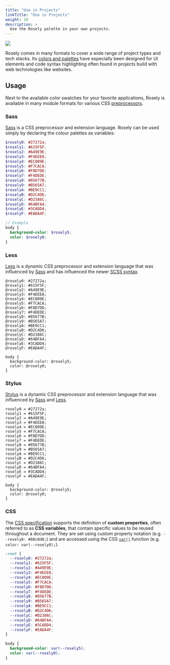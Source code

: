 ```yaml
---
title: "Use in Projects"
linkTitle: "Use in Projects"
weight: 10
description: >
  Use the Rosely palette in your own projects.
---
```


![](/drawings/color-schemes.svg)

Rosely comes in many formats to cover a wide range of project types and tech stacks.
Its [colors and palettes](/docs/colours-and-palettes/) have especially been designed for UI elements and code syntax highlighting often found in projects build with web technologies like websites.

## Usage

Next to the available <Link to={ROUTE_DOCS_SWATCHES}>color swatches</Link> for your favorite applications, Rosely is available in many module formats for various CSS [preprocessors][wiki-preproc].

### Sass

[Sass][] is a CSS preprocessor and extension language.
Rosely can be used simply by declaring the colour palettes as variables:

```scss
$rosely0: #27272a;
$rosely1: #615F5F;
$rosely2: #A49E9E;
$rosely3: #F4EEE8;
$rosely4: #EC809E;
$rosely5: #F7CACA;
$rosely6: #F8D7DD;
$rosely7: #F4DEDE;
$rosely8: #85677B;
$rosely9: #B565A7;
$roselyA: #BE9CC1;
$roselyB: #D2C4D6;
$roselyC: #D2386C;
$roselyD: #64BFA4;
$roselyE: #3CADD4;
$roselyF: #EADA4F;

// Example
body {
  background-color: $rosely5;
  color: $rosely0;
}
```

### Less

[Less][] is a dynamic CSS preprocessor and extension language that was influenced by [Sass][] and has influenced the newer [SCSS syntax][sass-docs-scss].

```less
@rosely0: #27272a;
@rosely1: #615F5F;
@rosely2: #A49E9E;
@rosely3: #F4EEE8;
@rosely4: #EC809E;
@rosely5: #F7CACA;
@rosely6: #F8D7DD;
@rosely7: #F4DEDE;
@rosely8: #85677B;
@rosely9: #B565A7;
@roselyA: #BE9CC1;
@roselyB: #D2C4D6;
@roselyC: #D2386C;
@roselyD: #64BFA4;
@roselyE: #3CADD4;
@roselyF: #EADA4F;

body {
  background-color: @rosely5;
  color: @rosely0;
}
```

### Stylus

[Stylus][] is a dynamic CSS preprocessor and extension language that was influenced by [Sass][] and [Less][].

```stylus
rosely0 = #27272a;
rosely1 = #615F5F;
rosely2 = #A49E9E;
rosely3 = #F4EEE8;
rosely4 = #EC809E;
rosely5 = #F7CACA;
rosely6 = #F8D7DD;
rosely7 = #F4DEDE;
rosely8 = #85677B;
rosely9 = #B565A7;
roselyA = #BE9CC1;
roselyB = #D2C4D6;
roselyC = #D2386C;
roselyD = #64BFA4;
roselyE = #3CADD4;
roselyF = #EADA4F;

body {
  background-color: @rosely5;
  color: @rosely0;
}
```

### CSS

The [CSS specification][w3-css-spec-vars] supports the definition of **custom properties**, often referred to as **CSS variables**, that contain specific values to be reused throughout a document.
They are set using custom property notation (e.g. `--rosely8: #88c0d0;`) and are accessed using the CSS [`var()`][mdn-css-func-var] function (e.g. `color: var(--rosely8);`).


```css
:root {
  --rosely0: #27272a;
  --rosely1: #615F5F;
  --rosely2: #A49E9E;
  --rosely3: #F4EEE8;
  --rosely4: #EC809E;
  --rosely5: #F7CACA;
  --rosely6: #F8D7DD;
  --rosely7: #F4DEDE;
  --rosely8: #85677B;
  --rosely9: #B565A7;
  --roselyA: #BE9CC1;
  --roselyB: #D2C4D6;
  --roselyC: #D2386C;
  --roselyD: #64BFA4;
  --roselyE: #3CADD4;
  --roselyF: #EADA4F;
}

body {
  background-color: var(--rosely5);
  color: var(--rosely0);
}
```

[gh-postcss-import]: https://github.com/postcss/postcss-import
[gh-tree-css]: https://github.com/hellotham/rosely/blob/develop/src/rosely.css
[gh-tree-less]: https://github.com/hellotham/rosely/blob/develop/src/rosely.less
[gh-tree-sass]: https://github.com/hellotham/rosely/blob/develop/src/rosely.scss
[gh-tree-src]: https://github.com/hellotham/rosely/tree/develop/src
[gh-tree-stylus]: https://github.com/hellotham/rosely/blob/develop/src/rosely.styl
[gh]: https://github.com/hellotham/rosely
[kss-docs-styleguides]: http://warpspire.com/kss/styleguides
[kss]: https://warpspire.com/kss
[less-docs-import-rule]: http://lesscss.org/features/#import-atrules-feature
[less-docs-importing]: http://lesscss.org/#importing
[less-docs-vars]: http://lesscss.org/features/#variables-feature
[less]: http://lesscss.org
[mdn-css-@import]: https://developer.mozilla.org/en-US/docs/Web/CSS/@import
[mdn-css-func-var]: https://developer.mozilla.org/en-US/docs/Web/CSS/var
[node.js]: https://nodejs.org
[npm]: https://www.npmjs.com
[postcss]: https://postcss.org
[sass-docs-import]: https://sass-lang.com/documentation/file.SASS_REFERENCE#import
[sass-docs-scss]: https://sass-lang.com/documentation/file.SCSS_FOR_SASS_USERS
[sass-docs-syntax-indented]: https://sass-lang.com/documentation/file.INDENTED_SYNTAX
[sass-docs-syntax]: https://sass-lang.com/documentation/file.SASS_REFERENCE#syntax
[sass-docs-vars]: https://sass-lang.com/documentation/file.SASS_REFERENCE#variables_
[sass]: https://sass-lang.com
[sassdoc-docs-start]: http://sassdoc.com/getting-started
[sassdoc]: http://sassdoc.com
[stylus-docs-import-req]: http://stylus-lang.com/docs/import#require
[stylus-docs-import]: http://stylus-lang.com/docs/import
[stylus-docs-vars]: http://stylus-lang.com/docs/variables
[stylus]: http://stylus-lang.com
[w3-css-spec-vars]: https://www.w3.org/TR/css-variables
[wiki-preproc]: https://en.wikipedia.org/wiki/Preprocessor
[yarn]: https://yarnpkg.com